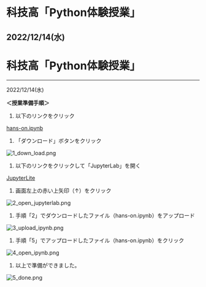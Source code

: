 # 科技高「Python体験授業」
## 2022/12/14(水)

# 科技高「Python体験授業」

---

2022/12/14(水)

**＜授業準備手順＞**

1. 以下のリンクをクリック

[hans-on.ipynb](https://drive.google.com/file/d/17mIMwyUPOlfgWyrw05oBggsZeOGLHm8m/view?usp=sharing)

1. 「ダウンロード」ボタンをクリック

![1_down_load.png](%E7%A7%91%E6%8A%80%E9%AB%98%E3%80%8CPython%E4%BD%93%E9%A8%93%E6%8E%88%E6%A5%AD%E3%80%8D%204c7f3b46af5a4b21ab681ee02f7884a9/1_down_load.png)

1. 以下のリンクをクリックして「JupyterLab」を開く

[JupyterLite](https://jupyter.org/try-jupyter/lab/)

1. 画面左上の赤い上矢印（↑）をクリック

![2_open_jupyterlab.png](%E7%A7%91%E6%8A%80%E9%AB%98%E3%80%8CPython%E4%BD%93%E9%A8%93%E6%8E%88%E6%A5%AD%E3%80%8D%204c7f3b46af5a4b21ab681ee02f7884a9/2_open_jupyterlab.png)

1. 手順「2」でダウンロードしたファイル（hans-on.ipynb）をアップロード

![3_upload_ipynb.png](%E7%A7%91%E6%8A%80%E9%AB%98%E3%80%8CPython%E4%BD%93%E9%A8%93%E6%8E%88%E6%A5%AD%E3%80%8D%204c7f3b46af5a4b21ab681ee02f7884a9/3_upload_ipynb.png)

1. 手順「5」でアップロードしたファイル（hans-on.ipynb）をクリック

![4_open_ipynb.png](%E7%A7%91%E6%8A%80%E9%AB%98%E3%80%8CPython%E4%BD%93%E9%A8%93%E6%8E%88%E6%A5%AD%E3%80%8D%204c7f3b46af5a4b21ab681ee02f7884a9/4_open_ipynb.png)

1. 以上で準備ができました。

![5_done.png](%E7%A7%91%E6%8A%80%E9%AB%98%E3%80%8CPython%E4%BD%93%E9%A8%93%E6%8E%88%E6%A5%AD%E3%80%8D%204c7f3b46af5a4b21ab681ee02f7884a9/5_done.png)
